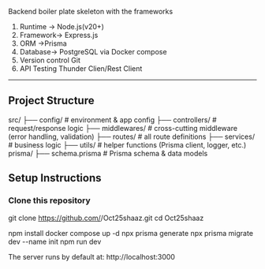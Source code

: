 Backend boiler plate skeleton with the frameworks
1. Runtime -> Node.js(v20+)
2. Framework-> Express.js
3. ORM ->Prisma
4. Database-> PostgreSQL via Docker compose
5. Version control Git
6. API Testing Thunder Clien/Rest Client

---

##  Project Structure
src/
├── config/ # environment & app config
├── controllers/ # request/response logic
├── middlewares/ # cross-cutting middleware (error handling, validation)
├── routes/ # all route definitions
├── services/ # business logic
├── utils/ # helper functions (Prisma client, logger, etc.)
prisma/
├── schema.prisma # Prisma schema & data models



## Setup Instructions

### Clone this repository

git clone https://github.com/<your-username>/Oct25shaaz.git
cd Oct25shaaz


npm install
docker compose up -d
npx prisma generate
npx prisma migrate dev --name init
npm run dev

The server runs by default at:
http://localhost:3000